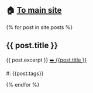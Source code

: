 

## 🏠 [To main site](https://davidelegacci.it/)


{% for post in site.posts %}
<h2>{{ post.title }}</h2>
{{ post.excerpt }}
<a href=".{{ post.url }}">➡️ {{post.title }}</a>
<p>#: {{post.tags}}</p>
{% endfor %}


